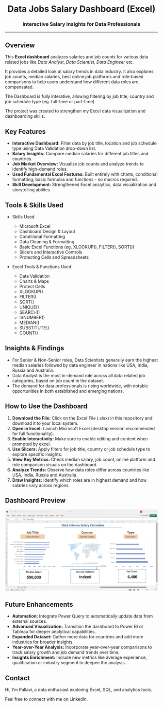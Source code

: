 <h1 align="center"> Data Jobs Salary Dashboard (Excel)</h1>
<h3 align="center">Interactive Salary Insights for Data Professionals</h3>

---

## Overview
This **Excel dashboard** analyzes salaries and job counts for various data related jobs like *Data Analyst*, *Data Scientist*, *Data Engineer* etc.

It provides a detailed look at salary trends in data industry. It also explores job counts, median salaries, best online job platforms and role-based comparisons to help users understand how different data roles are compensated.

The Dashboard is fully interative, allowing filtering by job title, country and job schedule type (eg. full-time or part-time).

The project was created to strengthen my Excel data visualization and dashboarding skills.

## Key Features

- **Interactive Dashboard:** Filter data by job title, location and job schedule type using Data Validation drop-down list.
- **Salary Insights:** Compare median salaries for different job titles and countries.
- **Job Market Overview:** Visualize job counts and analyze trends to identify high-demand roles.
- **Used Fundamental Excel Features:** Built entirely with charts, conditional formatting, basic formulas and functions - no macros required.
- **Skill Development:** Strengthened Excel analytics, data visualization and storytelling abilites.

## Tools & Skills Used

- Skills Used
  - Microsoft Excel
  - Dashboard Design & Layout
  - Conditional Formatting
  - Data Cleaning & Formatting
  - Basic Excel Functions (eg. XLOOKUP(), FILTER(), SORT())
  - Slicers and Interactive Controls
  - Protecting Cells and Spreadsheets

- Excel Tools & Functions Used
  - Data Validation
  - Charts & Maps
  - Protect Cells
  - XLOOKUP()
  - FILTER()
  - SORT()
  - UNIQUE()
  - SEARCH()
  - ISNUMBER()
  - MEDIAN()
  - SUBSTITUTE()
  - COUNT()

## Insights & Findings

- For Senior & Non-Senior roles, Data Scientists generally earn the highest median salaries followed by data engineer in nations like USA, India, Russia and Australia.
- Data Analyst is the most in-demand role across all data related job categories, based on job count in the dataset.
- The demand for data professionals is rising worldwide, with notable opportunities in both established and emerging nations.

## How to Use the Dashboard

1. **Download the File:** Click on the Excel File (.xlsx) in this repository and download it to your local system.
2. **Open in Excel:** Launch Microsoft Excel (desktop version recommended for full functionality).
3. **Enable Interactivity:** Make sure to enable editing and content when prompted by excel.
4. **Use Slicers:** Apply filters for job title, country or job schedule type to explore specific insights.
5. **View Key Metrics:** Check median salary, job count, online platform and role comparison visuals on the dashboard.
6. **Analyze Trends:** Observe how data roles differ across countries like USA, India, Russia and Australia.
7. **Draw Insights:** Identify which roles are in highest demand and how salaries vary across regions.

## Dashboard Preview

![Excel Dashboard Demo](images/EXCEL_1Kdl9p2jd1.gif)

## Future Enhancements

- **Automation:** Integrate Power Query to automatically update data from external sources.
- **Advanced Visualization:** Transition the dashboard to Power BI or Tableau for deeper analytical capabilities.
- **Expanded Dataset:** Gather more data for countries and add more industries for broader insights.
- **Year-over-Year Analysis:** Incorporate year-over-year comparisons to track salary growth and job demand trends over time.
- **Insights Enrichment:** Include new metrics like average experience, qualification or industry segment to deepen the analysis.

## Contact

Hi, I'm Pallavi, a data enthusiast exploring Excel, SQL, and analytics tools.

Feel free to connect with me on LinkedIn.
